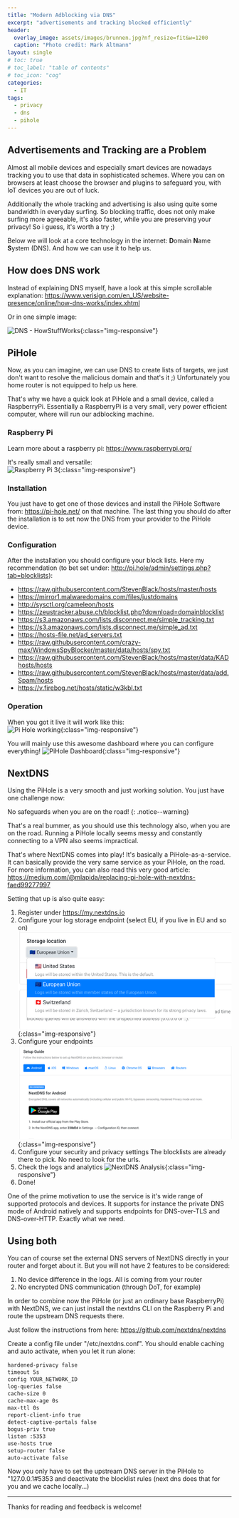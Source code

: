 ```yaml
---
title: "Modern Adblocking via DNS"
excerpt: "advertisements and tracking blocked efficiently"
header:
  overlay_image: assets/images/brunnen.jpg?nf_resize=fit&w=1200
  caption: "Photo credit: Mark Altmann"
layout: single
# toc: true
# toc_label: "table of contents"
# toc_icon: "cog"
categories:
  - IT
tags:
  - privacy
  - dns
  - pihole
---
```

## Advertisements and Tracking are a Problem

Almost all mobile devices and especially smart devices are nowadays tracking you to use that data in sophisticated schemes. Where you can on browsers at least choose the browser and plugins to safeguard you, with IoT devices you are out of luck.

Additionally the whole tracking and advertising is also using quite some bandwidth in everyday surfing. So blocking traffic, does not only make surfing more agreeable, it's also faster, while you are preserving your privacy! So i guess, it's worth a try ;)

Below we will look at a core technology in the internet: **D**omain **N**ame **S**ystem (DNS). And how we can use it to help us.

## How does DNS work

Instead of explaining DNS myself, have a look at this simple scrollable explanation: <https://www.verisign.com/en_US/website-presence/online/how-dns-works/index.xhtml>

Or in one simple image:

![DNS - HowStuffWorks](https://i.pinimg.com/originals/16/cb/d7/16cbd7c29d95c03777950cac0c21b101.gif){:class="img-responsive"}

## PiHole

Now, as you can imagine, we can use DNS to create lists of targets, we just don't want to resolve the malicious domain and that's it ;) Unfortunately you home router is not equipped to help us here.

That's why we have a quick look at PiHole and a small device, called a RaspberryPi. Essentially a RaspberryPi is a very small, very power efficient computer, where will run our adblocking machine.

### Raspberry Pi

Learn more about a raspberry pi: <https://www.raspberrypi.org/>

It's really small and versatile:  
![Raspberry Pi 3](https://makezine.com/wp-content/uploads/2016/02/Raspberry-Pi-3-small.gif){:class="img-responsive"}

### Installation

You just have to get one of those devices and install the PiHole Software from: <https://pi-hole.net/> on that machine. The last thing you should do after the installation is to set now the DNS from your provider to the PiHole device.

### Configuration

After the installation you should configure your block lists. Here my recommendation (to bet set under: <http://pi.hole/admin/settings.php?tab=blocklists>):

- <https://raw.githubusercontent.com/StevenBlack/hosts/master/hosts>
- <https://mirror1.malwaredomains.com/files/justdomains>
- <http://sysctl.org/cameleon/hosts>
- <https://zeustracker.abuse.ch/blocklist.php?download=domainblocklist>
- <https://s3.amazonaws.com/lists.disconnect.me/simple_tracking.txt>
- <https://s3.amazonaws.com/lists.disconnect.me/simple_ad.txt>
- <https://hosts-file.net/ad_servers.txt>
- <https://raw.githubusercontent.com/crazy-max/WindowsSpyBlocker/master/data/hosts/spy.txt>
- <https://raw.githubusercontent.com/StevenBlack/hosts/master/data/KADhosts/hosts>
- <https://raw.githubusercontent.com/StevenBlack/hosts/master/data/add.Spam/hosts>
- <https://v.firebog.net/hosts/static/w3kbl.txt>

### Operation

When you got it live it will work like this:  
![Pi Hole working](https://piholenet.b-cdn.net/wp-content/uploads/2018/05/pihole-traditional-dns-1024x630.png){:class="img-responsive"}

You will mainly use this awesome dashboard where you can configure everything!
![PiHole Dashboard](https://i0.wp.com/pi-hole.net/wp-content/uploads/2018/12/dashboard.png?zoom=2&w=3840&ssl=1){:class="img-responsive"}

## NextDNS

Using the PiHole is a very smooth and just working solution. You just have one challenge now:

No safeguards when you are on the road!
{: .notice--warning}

That's a real bummer, as you should use this technology also, when you are on the road. Running a PiHole locally seems messy and constantly connecting to a VPN also seems impractical.

That's where NextDNS comes into play! It's basically a PiHole-as-a-service. It can basically provide the very same service as your PiHole, on the road. For more information, you can also read this very good article: <https://medium.com/@mlapida/replacing-pi-hole-with-nextdns-faed99277997>

Setting that up is also quite easy:

1. Register under <https://my.nextdns.io>
2. Configure your log storage endpoint (select EU, if you live in EU and so on)
  ![NextDNS Storage Location](/assets/images/nextdns_logstorage.png){:class="img-responsive"}
3. Configure your endpoints
  ![NextDNS Setup](/assets/images/nextdns_setup.png){:class="img-responsive"}
4. Configure your security and privacy settings
  The blocklists are already there to pick. No need to look for the urls.
5. Check the logs and analytics
  ![NextDNS Analysis](/assets/images/nextdns_analysis.png){:class="img-responsive"}
6. Done!

One of the prime motivation to use the service is it's wide range of supported protocols and devices. It supports for instance the private DNS mode of Android natively and supports endpoints for DNS-over-TLS and DNS-over-HTTP. Exactly what we need.

## Using both

You can of course set the external DNS servers of NextDNS directly in your router and forget about it. But you will not have 2 features to be considered:

1. No device difference in the logs. All is coming from your router
2. No encrypted DNS communication (through DoT, for example)

In order to combine now the PiHole (or just an ordinary base RaspberryPi) with NextDNS, we can just install the nextdns CLI on the Raspberry Pi and route the upstream DNS requests there.

Just follow the instructions from here: <https://github.com/nextdns/nextdns>

Create a config file under "/etc/nextdns.conf". You should enable caching and auto activate, when you let it run alone:

```config
hardened-privacy false
timeout 5s
config YOUR_NETWORK_ID
log-queries false
cache-size 0
cache-max-age 0s
max-ttl 0s
report-client-info true
detect-captive-portals false
bogus-priv true
listen :5353
use-hosts true
setup-router false
auto-activate false
```

Now you only have to set the upstream DNS server in the PiHole to "127.0.0.1#5353 and deactivate the blocklist rules (next dns does that for you and we cache locally...)

---

Thanks for reading and feedback is welcome!
